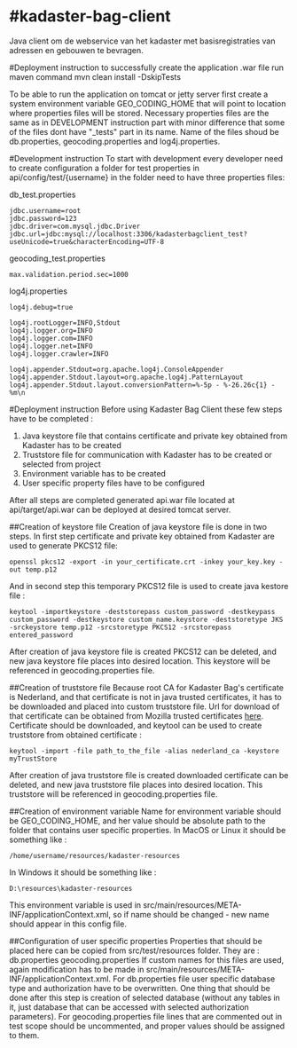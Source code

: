 #kadaster-bag-client
===================

Java client om de webservice van het kadaster met basisregistraties van adressen en gebouwen te bevragen.

#Deployment instruction
to successfully create the application .war file run maven command
mvn clean install -DskipTests

To be able to run the application on tomcat or jetty server first create a system environment variable GEO_CODING_HOME that will point to location where properties files will be stored.
Necessary properties files are the same as in DEVELOPMENT instruction part with minor difference that some of the files dont have "_tests" part in its name. Name of the files shoud be db.properties, geocoding.properties and log4j.properties.

#Development instruction
To start with development every developer need to create configuration a folder for test properties in api/config/test/{username} 
in the folder need to have three properties files:

db_test.properties

	jdbc.username=root
	jdbc.password=123
	jdbc.driver=com.mysql.jdbc.Driver
	jdbc.url=jdbc:mysql://localhost:3306/kadasterbagclient_test?useUnicode=true&characterEncoding=UTF-8

geocoding_test.properties

	max.validation.period.sec=1000

log4j.properties

	log4j.debug=true

	log4j.rootLogger=INFO,Stdout
	log4j.logger.org=INFO
	log4j.logger.com=INFO
	log4j.logger.net=INFO
	log4j.logger.crawler=INFO

	log4j.appender.Stdout=org.apache.log4j.ConsoleAppender
	log4j.appender.Stdout.layout=org.apache.log4j.PatternLayout
	log4j.appender.Stdout.layout.conversionPattern=%-5p - %-26.26c{1} - %m\n

#Deployment instruction
Before using Kadaster Bag Client these few steps have to be completed :

 1.  Java keystore file that contains certificate and private key obtained from Kadaster has to be created
 2.  Truststore file for communication with Kadaster has to be created or selected from project
 3.  Environment variable has to be created
 4.  User specific property files have to be configured

After all steps are completed generated api.war file located at api/target/api.war can be deployed at desired tomcat server.

##Creation of keystore file
Creation of java keystore file is done in two steps.
In first step certificate and private key obtained from Kadaster are used to generate PKCS12 file:

    openssl pkcs12 -export -in your_certificate.crt -inkey your_key.key -out temp.p12
    
And in second step this temporary PKCS12 file is used to create java kestore file :

    keytool -importkeystore -deststorepass custom_password -destkeypass custom_password -destkeystore custom_name.keystore -deststoretype JKS -srckeystore temp.p12 -srcstoretype PKCS12 -srcstorepass entered_password
    
After creation of java keystore file is created PKCS12 can be deleted, and new java keystore file places into desired location. This keystore will be referenced in geocoding.properties file.

##Creation of truststore file
Because root CA for Kadaster Bag's certificate is Nederland, and that certificate is not in java trusted certificates, it has to be downloaded and placed into custom truststore file.
Url for download of that certificate can be obtained from Mozilla trusted certificates [here](http://www.mozilla.org/projects/security/certs/included/#Staat%20der%20Nederlanden%20/%20Logius "Mozilla certificates list - Staat der Nederlanden").
Certificate should be downloaded, and keytool can be used to create truststore from obtained certificate :

    keytool -import -file path_to_the_file -alias nederland_ca -keystore myTrustStore
    
After creation of java truststore file is created downloaded certificate can be deleted, and new java truststore file places into desired location. This truststore will be referenced in geocoding.properties file.

##Creation of environment variable
Name for environment variable should be GEO_CODING_HOME, and her value should be absolute path to the folder that contains user specific properties.
In MacOS or Linux it should be something like :

    /home/username/resources/kadaster-resources
    
In Windows it should be something like :

    D:\resources\kadaster-resources
    
This environment variable is used in src/main/resources/META-INF/applicationContext.xml, so if name should be changed - new name should appear in this config file.

##Configuration of user specific properties
Properties that should be placed here can be copied from src/test/resources folder. They are :
db.properties
geocoding.properties
If custom names for this files are used, again modification has to be made in src/main/resources/META-INF/applicationContext.xml.
For db.properties file user specific database type and authorization have to be overwritten.
One thing that should be done after this step is creation of selected database (without any tables in it, just database that can be accessed with selected authorization parameters).
For geocoding.properties file lines that are commented out in test scope should be uncommented, and proper values should be assigned to them.
